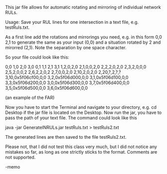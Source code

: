 This jar file allows for automatic rotating and mirroring of individual network RULs.

Usage:
Save your RUL lines for one intersection in a text file, e.g. testRuls.txt.

As a first line add the rotations and mirrorings you need, e.g. in this form
0,0 2,1
to generate the same as your input (0,0) and a situation rotated by 2 and mirorred (2,1).
Note the separation by one space character.

So your file could look like this:

0,0 1,0 2,0 3,0 0,1 1,1 2,1 3,1
1,2,0,2,0
2,1,0,0,2,0
2,2,2,0,2,0
2,3,2,0,0,0
2,5,2,0,0,2
2,6,2,2,0,2
2,7,0,0,2,0
2,10,2,0,2,0
2,20,?,2,?,?
3,10,0x5f06cf00,0,0
3,2,0x5f06d000,0,0
3,1,0x5f06d100,0,0
3,3,0x5f06d200,0,0
3,0,0x5f06d300,0,0
3,7,0x5f06d400,0,0
3,5,0x5f06d500,0,0
3,6,0x5f06d600,0,0

(an example of the FAR)

Now you have to start the Terminal and navigate to your directory, e.g.
cd Desktop
if the jar file is located on the Desktop.
Now run the jar, you have to pass the path of your text file. The command could look like this

java -jar GenerateINRULs.jar testRuls.txt > testRuls2.txt

The generated lines are then saved to the file testRuls2.txt.

Please not, that I did not test this class very much, but I did not notice any mistakes so far,
as long as one strictly sticks to the format. Comments are not supported.

-memo
